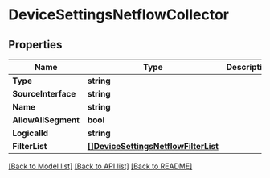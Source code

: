 # DeviceSettingsNetflowCollector

## Properties

Name | Type | Description | Notes
------------ | ------------- | ------------- | -------------
**Type** | **string** |  | [optional] 
**SourceInterface** | **string** |  | [optional] 
**Name** | **string** |  | [optional] 
**AllowAllSegment** | **bool** |  | [optional] 
**LogicalId** | **string** |  | [optional] 
**FilterList** | [**[]DeviceSettingsNetflowFilterList**](device_settings_netflow_filter_list.md) |  | [optional] 

[[Back to Model list]](../README.md#documentation-for-models) [[Back to API list]](../README.md#documentation-for-api-endpoints) [[Back to README]](../README.md)


